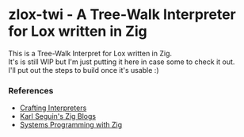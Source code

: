 # zlox-twi - A Tree-Walk Interpreter for Lox written in Zig

This is a Tree-Walk Interpret for Lox written in Zig.  
It's is still WIP but I'm just putting it here in case some to check it out.  
I'll put out the steps to build once it's usable :)

### References
- [Crafting Interpreters](https://craftinginterpreters.com/)
- [Karl Seguin's Zig Blogs](https://www.openmymind.net/)
- [Systems Programming with Zig](https://www.manning.com/books/systems-programming-with-zig)

